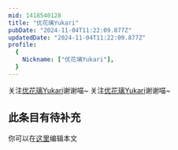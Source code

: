 ```yaml
---
mid: 1418540128
title: "优花璃Yukari"
pubDate: "2024-11-04T11:22:09.877Z"
updatedDate: "2024-11-04T11:22:09.877Z"
profile:
  {
    Nickname: ["优花璃Yukari"],
  }
---
```


关注[优花璃Yukari](https://space.bilibili.com/1418540128)谢谢喵~ 关注[优花璃Yukari](https://space.bilibili.com/1418540128)谢谢喵~

## 此条目有待补充
你可以在[这里](https://github.com/Yuhanawa/VTuber.ICU-Content/edit/master/v/优花璃Yukari/index.md)编辑本文
